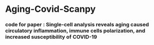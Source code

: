 # Aging-Covid-Scanpy
### code for paper : Single-cell analysis reveals aging caused circulatory inflammation, immune cells polarization, and increased susceptibility of COVID-19

